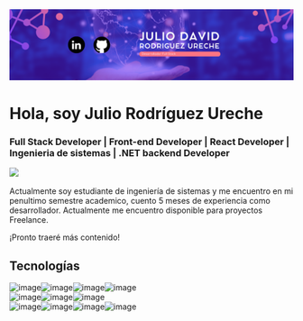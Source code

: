 <img src="banner.png" />
<h1> Hola, soy Julio Rodríguez Ureche</h1>
<h3>Full Stack Developer | Front-end Developer | React Developer | Ingenieria de sistemas | .NET backend Developer </h3>

<a target="_blank" href="https://www.linkedin.com/in/juliorodriguezureche--/">
	<img src="https://img.shields.io/badge/LinkedIn-0077B5?style=for-the-badge&logo=linkedin&logoColor=white" />
</a>


<p> 
  Actualmente soy estudiante de ingeniería de sistemas y me encuentro en mi penultimo semestre academico, cuento 5 meses de experiencia como desarrollador. Actualmente me encuentro disponible para proyectos Freelance.
</p>
<span>¡Pronto traeré más contenido!</span>

## Tecnologías
![image](https://img.shields.io/badge/React-20232A?style=for-the-badge&logo=react&logoColor=61DAFB)![image](https://img.shields.io/badge/JavaScript-323330?style=for-the-badge&logo=javascript&logoColor=F7DF1E)![image](https://img.shields.io/badge/TypeScript-007ACC?style=for-the-badge&logo=typescript&logoColor=white)![image](https://img.shields.io/badge/Astro-0C1222?style=for-the-badge&logo=astro&logoColor=FDFDFE)<br />
![image](https://img.shields.io/badge/Tailwind_CSS-38B2AC?style=for-the-badge&logo=tailwind-css&logoColor=white)![image](https://img.shields.io/badge/CSS3-1572B6?style=for-the-badge&logo=css3&logoColor=white)![image](https://img.shields.io/badge/HTML5-E34F26?style=for-the-badge&logo=html5&logoColor=white)<br />
![image](https://img.shields.io/badge/.NET-512BD4?style=for-the-badge&logo=dotnet&logoColor=white)![image](https://img.shields.io/badge/C%23-239120?style=for-the-badge&logo=csharp&logoColor=white)![image](https://img.shields.io/badge/SQL%20Server-CC2927?style=for-the-badge&logo=microsoft%20sql%20server&logoColor=white)![image](https://img.shields.io/badge/MongoDB-4EA94B?style=for-the-badge&logo=mongodb&logoColor=white)<br>
